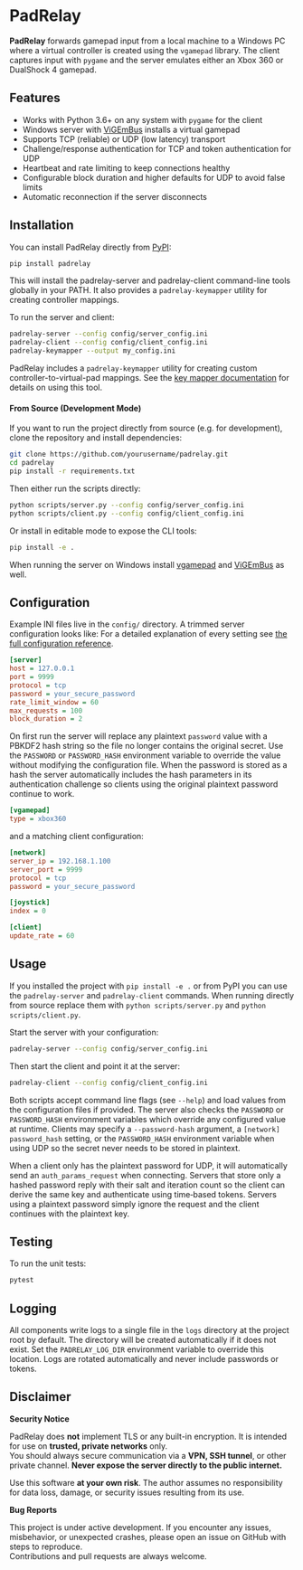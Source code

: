 # PadRelay

**PadRelay** forwards gamepad input from a local machine to a Windows PC where a virtual controller is created using the `vgamepad` library.  The client captures input with `pygame` and the server emulates either an Xbox 360 or DualShock 4 gamepad.

## Features

- Works with Python 3.6+ on any system with `pygame` for the client
- Windows server with [ViGEmBus](https://github.com/ViGEm/ViGEmBus) installs a virtual gamepad
- Supports TCP (reliable) or UDP (low latency) transport
- Challenge/response authentication for TCP and token authentication for UDP
- Heartbeat and rate limiting to keep connections healthy
- Configurable block duration and higher defaults for UDP to avoid false limits
- Automatic reconnection if the server disconnects

## Installation

You can install PadRelay directly from [PyPI](https://pypi.org/project/padrelay/):

```bash
pip install padrelay
```

This will install the padrelay-server and padrelay-client command-line tools globally in your PATH. It also provides a `padrelay-keymapper` utility for creating controller mappings.

To run the server and client:

```bash
padrelay-server --config config/server_config.ini
padrelay-client --config config/client_config.ini
padrelay-keymapper --output my_config.ini
```

PadRelay includes a `padrelay-keymapper` utility for creating custom controller-to-virtual-pad mappings. See the [key mapper documentation](KEY_MAPPER.md) for details on using this tool.

#### From Source (Development Mode)

If you want to run the project directly from source (e.g. for development), clone the repository and install dependencies:

```bash
git clone https://github.com/yourusername/padrelay.git
cd padrelay
pip install -r requirements.txt
```

Then either run the scripts directly:

```bash
python scripts/server.py --config config/server_config.ini
python scripts/client.py --config config/client_config.ini
```

Or install in editable mode to expose the CLI tools:

```bash
pip install -e .
```

When running the server on Windows install [vgamepad](https://pypi.org/project/vgamepad/) and
[ViGEmBus](https://github.com/ViGEm/ViGEmBus) as well.

## Configuration

Example INI files live in the `config/` directory.  A trimmed server configuration looks like:
For a detailed explanation of every setting see [the full configuration reference](CONFIGURATION.md).

```ini
[server]
host = 127.0.0.1
port = 9999
protocol = tcp
password = your_secure_password
rate_limit_window = 60
max_requests = 100
block_duration = 2
```

On first run the server will replace any plaintext `password` value with a
PBKDF2 hash string so the file no longer contains the original secret.  Use the
`PASSWORD` or `PASSWORD_HASH` environment variable to override the value without
modifying the configuration file. When the password is stored as a hash the
server automatically includes the hash parameters in its authentication
challenge so clients using the original plaintext password continue to work.

```ini
[vgamepad]
type = xbox360
```

and a matching client configuration:

```ini
[network]
server_ip = 192.168.1.100
server_port = 9999
protocol = tcp
password = your_secure_password

[joystick]
index = 0

[client]
update_rate = 60
```

## Usage

If you installed the project with `pip install -e .` or from PyPI you can use
the `padrelay-server` and `padrelay-client` commands. When running directly from
source replace them with `python scripts/server.py` and
`python scripts/client.py`.

Start the server with your configuration:

```bash
padrelay-server --config config/server_config.ini
```

Then start the client and point it at the server:

```bash
padrelay-client --config config/client_config.ini
```

Both scripts accept command line flags (see `--help`) and load values from the configuration files if provided.
The server also checks the `PASSWORD` or `PASSWORD_HASH` environment variables
which override any configured value at runtime. Clients may specify a
`--password-hash` argument, a `[network] password_hash` setting, or the
`PASSWORD_HASH` environment variable when using UDP so the secret never needs to
be stored in plaintext.

When a client only has the plaintext password for UDP, it will automatically
send an `auth_params_request` when connecting. Servers that store only a hashed
password reply with their salt and iteration count so the client can derive the
same key and authenticate using time‑based tokens. Servers using a plaintext
password simply ignore the request and the client continues with the plaintext
key.

## Testing

To run the unit tests:

```bash
pytest
```

## Logging

All components write logs to a single file in the `logs` directory at the project
root by default. The directory will be created automatically if it does not
exist. Set the ``PADRELAY_LOG_DIR`` environment variable to override this
location. Logs are rotated automatically and never include passwords or tokens.

## Disclaimer

**Security Notice**

PadRelay does **not** implement TLS or any built-in encryption. It is intended for use on **trusted, private networks** only.  
You should always secure communication via a **VPN, SSH tunnel**, or other private channel. **Never expose the server directly to the public internet.**

Use this software **at your own risk**. The author assumes no responsibility for data loss, damage, or security issues resulting from its use.

**Bug Reports**

This project is under active development. If you encounter any issues, misbehavior, or unexpected crashes, please open an issue on GitHub with steps to reproduce.  
Contributions and pull requests are always welcome.
